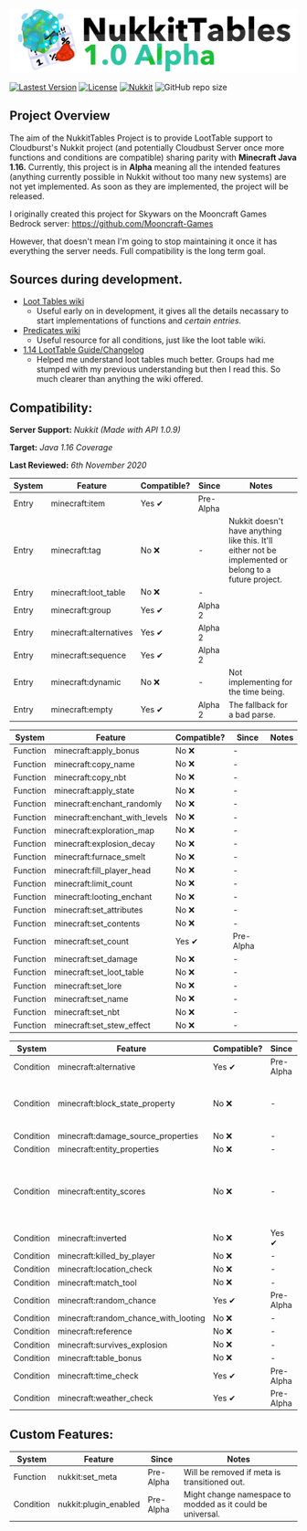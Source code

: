 ![NukkitTables Logo](./Logo.png)

[![Lastest Version](https://img.shields.io/badge/Latest-1.0:_Alpha_1-magenta?style=for-the-badge)](./README.md)
[![License](https://img.shields.io/badge/License-GPL--3.0-orange?style=for-the-badge)](./README.md)
[![Nukkit](https://img.shields.io/badge/Nukkit-1.0.9-red?style=for-the-badge)](https://github.com/CloudburstMC/Nukkit)
![GitHub repo size](https://img.shields.io/github/repo-size/CloudGamer360/NukkitTables?style=for-the-badge)

## Project Overview

The aim of the NukkitTables Project is to provide LootTable support to Cloudburst's Nukkit project (and potentially Cloudbust Server once 
more functions and conditions are compatible) sharing parity with **Minecraft Java 1.16.** Currently, this project is in **Alpha** meaning
all the intended features (anything currently possible in Nukkit without too many new systems) are not yet implemented. As soon as
they are implemented, the project will be released.

I originally created this project for Skywars on the Mooncraft Games Bedrock server:
https://github.com/Mooncraft-Games

However, that doesn't mean I'm going to stop maintaining it once it has everything the server needs. Full compatibility is the long term 
goal.

## Sources during development.

- [Loot Tables wiki](https://minecraft.gamepedia.com/Loot_table)
  - Useful early on in development, it gives all the details necassary to start implementations of functions and *certain entries.*
- [Predicates wiki](https://minecraft.gamepedia.com/Predicate)
  - Useful resource for all conditions, just like the loot table wiki.
- [1.14 LootTable Guide/Changelog](https://gist.github.com/misode/66456e57372ce62cd9b65d1052521069)
  - Helped me understand loot tables much better. Groups had me stumped with my previous understanding but then I read this. So much 
  clearer than anything the wiki offered.


## Compatibility:

**Server Support:** _Nukkit (Made with API 1.0.9)_

**Target:** _Java 1.16 Coverage_

**Last Reviewed:** _6th November 2020_

|System|Feature|Compatible?|Since|Notes|
|---|---|---|---|---|
|Entry|minecraft:item|Yes ✔|Pre-Alpha|
|Entry|minecraft:tag|No ❌|-|Nukkit doesn't have anything like this. It'll either not be implemented or belong to a future project.|
|Entry|minecraft:loot_table|No ❌|-|
|Entry|minecraft:group|Yes ✔|Alpha 2|
|Entry|minecraft:alternatives|Yes ✔|Alpha 2|
|Entry|minecraft:sequence|Yes ✔|Alpha 2|
|Entry|minecraft:dynamic|No ❌|-|Not implementing for the time being.|
|Entry|minecraft:empty|Yes ✔|Alpha 2|The fallback for a bad parse.|

|System|Feature|Compatible?|Since|Notes|
|---|---|---|---|---|
|Function|minecraft:apply_bonus|No ❌|-|
|Function|minecraft:copy_name|No ❌|-|
|Function|minecraft:copy_nbt|No ❌|-|
|Function|minecraft:apply_state|No ❌|-|
|Function|minecraft:enchant_randomly|No ❌|-|
|Function|minecraft:enchant_with_levels|No ❌|-|
|Function|minecraft:exploration_map|No ❌|-|
|Function|minecraft:explosion_decay|No ❌|-|
|Function|minecraft:furnace_smelt|No ❌|-|
|Function|minecraft:fill_player_head|No ❌|-|
|Function|minecraft:limit_count|No ❌|-|
|Function|minecraft:looting_enchant|No ❌|-|
|Function|minecraft:set_attributes|No ❌|-|
|Function|minecraft:set_contents|No ❌|-|
|Function|minecraft:set_count|Yes ✔|Pre-Alpha|
|Function|minecraft:set_damage|No ❌|-|
|Function|minecraft:set_loot_table|No ❌|-|
|Function|minecraft:set_lore|No ❌|-|
|Function|minecraft:set_name|No ❌|-|
|Function|minecraft:set_nbt|No ❌|-|
|Function|minecraft:set_stew_effect|No ❌|-|

|System|Feature|Compatible?|Since|Notes|
|---|---|---|---|---|
|Condition|minecraft:alternative|Yes ✔|Pre-Alpha|
|Condition|minecraft:block_state_property|No ❌|-|Not supported on Nukkit 1.0 - Will be implemented in 2.0.|
|Condition|minecraft:damage_source_properties|No ❌|-|
|Condition|minecraft:entity_properties|No ❌|-|
|Condition|minecraft:entity_scores|No ❌|-|Could be implemented with a ScoreboardAPI or when Nukkit gets native support.|
|Condition|minecraft:inverted|No ❌|Yes ✔|Pre-Alpha|
|Condition|minecraft:killed_by_player|No ❌|-|
|Condition|minecraft:location_check|No ❌|-|
|Condition|minecraft:match_tool|No ❌|-|
|Condition|minecraft:random_chance|Yes ✔|Pre-Alpha|
|Condition|minecraft:random_chance_with_looting|No ❌|-|
|Condition|minecraft:reference|No ❌|-|
|Condition|minecraft:survives_explosion|No ❌|-|
|Condition|minecraft:table_bonus|No ❌|-|
|Condition|minecraft:time_check|Yes ✔|Pre-Alpha|
|Condition|minecraft:weather_check|Yes ✔|Pre-Alpha|

## Custom Features:

|System|Feature|Since|Notes|
|---|---|---|---|
|Function|nukkit:set_meta|Pre-Alpha|Will be removed if meta is transitioned out.|
|Condition|nukkit:plugin_enabled|Pre-Alpha|Might change namespace to modded as it could be universal.|
